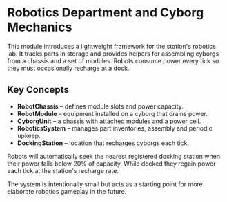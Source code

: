 # Robotics Department and Cyborg Mechanics

This module introduces a lightweight framework for the station's robotics lab. It tracks parts in storage and provides helpers for assembling cyborgs from a chassis and a set of modules. Robots consume power every tick so they must occasionally recharge at a dock.

## Key Concepts

- **RobotChassis** – defines module slots and power capacity.
- **RobotModule** – equipment installed on a cyborg that drains power.
- **CyborgUnit** – a chassis with attached modules and a power cell.
- **RoboticsSystem** – manages part inventories, assembly and periodic upkeep.
- **DockingStation** – location that recharges cyborgs each tick.

Robots will automatically seek the nearest registered docking station when their
power falls below 20% of capacity. While docked they regain power each tick at
the station's recharge rate.

The system is intentionally small but acts as a starting point for more elaborate robotics gameplay in the future.
